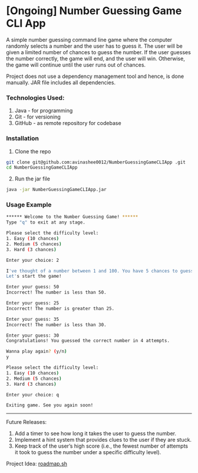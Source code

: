 # [Ongoing] Number Guessing Game CLI App

A simple number guessing command line game where the computer randomly selects a number and the user has to guess it. The user will be given a limited number of chances to guess the number. If the user guesses the number correctly, the game will end, and the user will win. Otherwise, the game will continue until the user runs out of chances.

Project does not use a dependency management tool and hence, is done manually. JAR file includes all dependencies.

### Technologies Used:
1. Java - for programming
2. Git - for versioning
3. GitHub - as remote repository for codebase

### Installation
1. Clone the repo
```bash
git clone git@github.com:avinashee0012/NumberGuessingGameCLIApp .git
cd NumberGuessingGameCLIApp 
```
2. Run the jar file
```bash
java -jar NumberGuessingGameCLIApp.jar
```

### Usage Example
```bash
****** Welcome to the Number Guessing Game! ******
Type "q" to exit at any stage.

Please select the difficulty level:
1. Easy (10 chances)
2. Medium (5 chances)
3. Hard (3 chances)

Enter your choice: 2

I've thought of a number between 1 and 100. You have 5 chances to guess. 
Let's start the game!

Enter your guess: 50
Incorrect! The number is less than 50.

Enter your guess: 25
Incorrect! The number is greater than 25.

Enter your guess: 35
Incorrect! The number is less than 30.

Enter your guess: 30
Congratulations! You guessed the correct number in 4 attempts.

Wanna play again? (y/n)
y

Please select the difficulty level:
1. Easy (10 chances)
2. Medium (5 chances)
3. Hard (3 chances)

Enter your choice: q

Exiting game. See you again soon!
```
_____

Future Releases:
1. Add a timer to see how long it takes the user to guess the number.
2. Implement a hint system that provides clues to the user if they are stuck.
3. Keep track of the user’s high score (i.e., the fewest number of attempts it took to guess the number under a specific difficulty level).

Project Idea: [roadmap.sh](https://roadmap.sh/projects/number-guessing-game) 